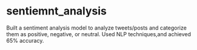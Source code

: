 # sentiemnt_analysis
Built a sentiment analysis model to analyze tweets/posts and categorize them as positive, negative, or neutral. Used NLP techniques,and achieved 65% accuracy.
